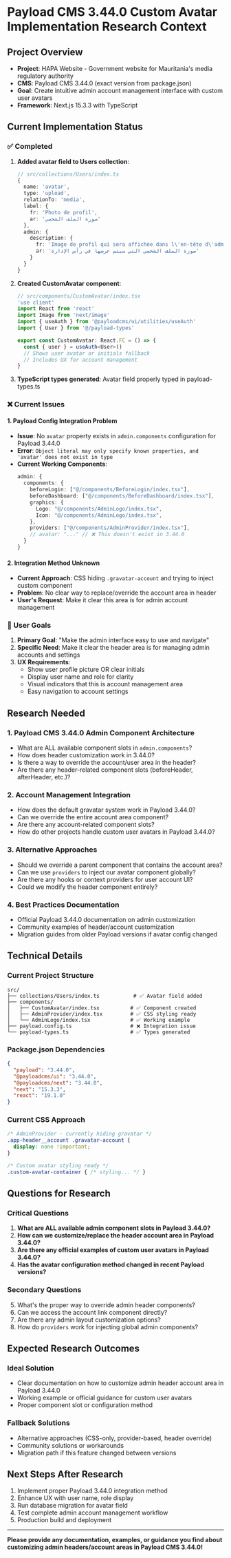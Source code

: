 # Payload CMS 3.44.0 Custom Avatar Implementation Research Context

## Project Overview
- **Project**: HAPA Website - Government website for Mauritania's media regulatory authority
- **CMS**: Payload CMS 3.44.0 (exact version from package.json)
- **Goal**: Create intuitive admin account management interface with custom user avatars
- **Framework**: Next.js 15.3.3 with TypeScript

## Current Implementation Status

### ✅ Completed
1. **Added avatar field to Users collection**:
   ```typescript
   // src/collections/Users/index.ts
   {
     name: 'avatar',
     type: 'upload',
     relationTo: 'media',
     label: {
       fr: 'Photo de profil',
       ar: 'صورة الملف الشخصي'
     },
     admin: {
       description: {
         fr: 'Image de profil qui sera affichée dans l\'en-tête d\'administration',
         ar: 'صورة الملف الشخصي التي سيتم عرضها في رأس الإدارة'
       }
     }
   }
   ```

2. **Created CustomAvatar component**:
   ```typescript
   // src/components/CustomAvatar/index.tsx
   'use client'
   import React from 'react'
   import Image from 'next/image'
   import { useAuth } from '@payloadcms/ui/utilities/useAuth'
   import { User } from '@/payload-types'
   
   export const CustomAvatar: React.FC = () => {
     const { user } = useAuth<User>()
     // Shows user avatar or initials fallback
     // Includes UX for account management
   }
   ```

3. **TypeScript types generated**: Avatar field properly typed in payload-types.ts

### ❌ Current Issues

#### 1. **Payload Config Integration Problem**
- **Issue**: No `avatar` property exists in `admin.components` configuration for Payload 3.44.0
- **Error**: `Object literal may only specify known properties, and 'avatar' does not exist in type`
- **Current Working Components**:
  ```typescript
  admin: {
    components: {
      beforeLogin: ["@/components/BeforeLogin/index.tsx"],
      beforeDashboard: ["@/components/BeforeDashboard/index.tsx"], 
      graphics: {
        Logo: "@/components/AdminLogo/index.tsx",
        Icon: "@/components/AdminLogo/index.tsx",
      },
      providers: ["@/components/AdminProvider/index.tsx"],
      // avatar: "..." // ❌ This doesn't exist in 3.44.0
    }
  }
  ```

#### 2. **Integration Method Unknown**
- **Current Approach**: CSS hiding `.gravatar-account` and trying to inject custom component
- **Problem**: No clear way to replace/override the account area in header
- **User's Request**: Make it clear this area is for admin account management

### 🎯 User Goals
1. **Primary Goal**: "Make the admin interface easy to use and navigate"
2. **Specific Need**: Make it clear the header area is for managing admin accounts and settings
3. **UX Requirements**:
   - Show user profile picture OR clear initials
   - Display user name and role for clarity
   - Visual indicators that this is account management area
   - Easy navigation to account settings

## Research Needed

### 1. **Payload CMS 3.44.0 Admin Component Architecture**
- What are ALL available component slots in `admin.components`?
- How does header customization work in 3.44.0?
- Is there a way to override the account/user area in the header?
- Are there any header-related component slots (beforeHeader, afterHeader, etc.)?

### 2. **Account Management Integration**
- How does the default gravatar system work in Payload 3.44.0?
- Can we override the entire account area component?
- Are there any account-related component slots?
- How do other projects handle custom user avatars in Payload 3.44.0?

### 3. **Alternative Approaches**
- Should we override a parent component that contains the account area?
- Can we use `providers` to inject our avatar component globally?
- Are there any hooks or context providers for user account UI?
- Could we modify the header component entirely?

### 4. **Best Practices Documentation**
- Official Payload 3.44.0 documentation on admin customization
- Community examples of header/account customization
- Migration guides from older Payload versions if avatar config changed

## Technical Details

### Current Project Structure
```
src/
├── collections/Users/index.ts           # ✅ Avatar field added
├── components/
│   ├── CustomAvatar/index.tsx          # ✅ Component created  
│   ├── AdminProvider/index.tsx         # ✅ CSS styling ready
│   └── AdminLogo/index.tsx             # ✅ Working example
├── payload.config.ts                   # ❌ Integration issue
└── payload-types.ts                    # ✅ Types generated
```

### Package.json Dependencies
```json
{
  "payload": "3.44.0",
  "@payloadcms/ui": "3.44.0",
  "@payloadcms/next": "3.44.0",
  "next": "15.3.3",
  "react": "19.1.0"
}
```

### Current CSS Approach
```css
/* AdminProvider - currently hiding gravatar */
.app-header__account .gravatar-account {
  display: none !important;
}

/* Custom avatar styling ready */
.custom-avatar-container { /* styling... */ }
```

## Questions for Research

### Critical Questions
1. **What are ALL available admin component slots in Payload 3.44.0?**
2. **How can we customize/replace the header account area in Payload 3.44.0?**
3. **Are there any official examples of custom user avatars in Payload 3.44.0?**
4. **Has the avatar configuration method changed in recent Payload versions?**

### Secondary Questions
5. What's the proper way to override admin header components?
6. Can we access the account link component directly?
7. Are there any admin layout customization options?
8. How do `providers` work for injecting global admin components?

## Expected Research Outcomes

### Ideal Solution
- Clear documentation on how to customize admin header account area in Payload 3.44.0
- Working example or official guidance for custom user avatars
- Proper component slot or configuration method

### Fallback Solutions
- Alternative approaches (CSS-only, provider-based, header override)
- Community solutions or workarounds
- Migration path if this feature changed between versions

## Next Steps After Research
1. Implement proper Payload 3.44.0 integration method
2. Enhance UX with user name, role display
3. Run database migration for avatar field
4. Test complete admin account management workflow
5. Production build and deployment

---

**Please provide any documentation, examples, or guidance you find about customizing admin headers/account areas in Payload CMS 3.44.0!**